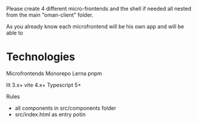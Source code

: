 Please create 4 different micro-frontends and the shell if needed all nested from the main "oman-client" folder. 

As you already know each microfrontend will be his own app and will be able to 

# Technologies

Microfrontends
Monorepo
Lerna
pnpm 

lit 3.x+
vite  4.x+
Typescript 5+


Rules

- all components in src/components folder
- src/index.html as entry potin


